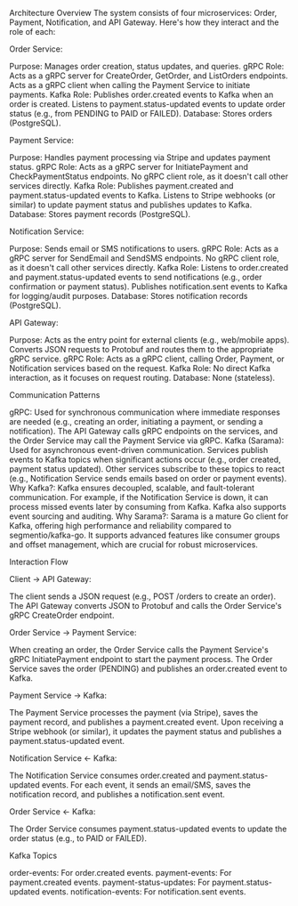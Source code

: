 Architecture Overview
The system consists of four microservices: Order, Payment, Notification, and API Gateway. Here's how they interact and the role of each:

Order Service:

Purpose: Manages order creation, status updates, and queries.
gRPC Role: Acts as a gRPC server for CreateOrder, GetOrder, and ListOrders endpoints. Acts as a gRPC client when calling the Payment Service to initiate payments.
Kafka Role: Publishes order.created events to Kafka when an order is created. Listens to payment.status-updated events to update order status (e.g., from PENDING to PAID or FAILED).
Database: Stores orders (PostgreSQL).


Payment Service:

Purpose: Handles payment processing via Stripe and updates payment status.
gRPC Role: Acts as a gRPC server for InitiatePayment and CheckPaymentStatus endpoints. No gRPC client role, as it doesn't call other services directly.
Kafka Role: Publishes payment.created and payment.status-updated events to Kafka. Listens to Stripe webhooks (or similar) to update payment status and publishes updates to Kafka.
Database: Stores payment records (PostgreSQL).


Notification Service:

Purpose: Sends email or SMS notifications to users.
gRPC Role: Acts as a gRPC server for SendEmail and SendSMS endpoints. No gRPC client role, as it doesn't call other services directly.
Kafka Role: Listens to order.created and payment.status-updated events to send notifications (e.g., order confirmation or payment status). Publishes notification.sent events to Kafka for logging/audit purposes.
Database: Stores notification records (PostgreSQL).


API Gateway:

Purpose: Acts as the entry point for external clients (e.g., web/mobile apps). Converts JSON requests to Protobuf and routes them to the appropriate gRPC service.
gRPC Role: Acts as a gRPC client, calling Order, Payment, or Notification services based on the request.
Kafka Role: No direct Kafka interaction, as it focuses on request routing.
Database: None (stateless).



Communication Patterns

gRPC: Used for synchronous communication where immediate responses are needed (e.g., creating an order, initiating a payment, or sending a notification). The API Gateway calls gRPC endpoints on the services, and the Order Service may call the Payment Service via gRPC.
Kafka (Sarama): Used for asynchronous event-driven communication. Services publish events to Kafka topics when significant actions occur (e.g., order created, payment status updated). Other services subscribe to these topics to react (e.g., Notification Service sends emails based on order or payment events).
Why Kafka?: Kafka ensures decoupled, scalable, and fault-tolerant communication. For example, if the Notification Service is down, it can process missed events later by consuming from Kafka. Kafka also supports event sourcing and auditing.
Why Sarama?: Sarama is a mature Go client for Kafka, offering high performance and reliability compared to segmentio/kafka-go. It supports advanced features like consumer groups and offset management, which are crucial for robust microservices.

Interaction Flow

Client → API Gateway:

The client sends a JSON request (e.g., POST /orders to create an order).
The API Gateway converts JSON to Protobuf and calls the Order Service's gRPC CreateOrder endpoint.


Order Service → Payment Service:

When creating an order, the Order Service calls the Payment Service's gRPC InitiatePayment endpoint to start the payment process.
The Order Service saves the order (PENDING) and publishes an order.created event to Kafka.


Payment Service → Kafka:

The Payment Service processes the payment (via Stripe), saves the payment record, and publishes a payment.created event.
Upon receiving a Stripe webhook (or similar), it updates the payment status and publishes a payment.status-updated event.


Notification Service ← Kafka:

The Notification Service consumes order.created and payment.status-updated events.
For each event, it sends an email/SMS, saves the notification record, and publishes a notification.sent event.


Order Service ← Kafka:

The Order Service consumes payment.status-updated events to update the order status (e.g., to PAID or FAILED).



Kafka Topics

order-events: For order.created events.
payment-events: For payment.created events.
payment-status-updates: For payment.status-updated events.
notification-events: For notification.sent events.
